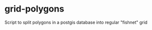 grid-polygons
=============

Script to split polygons in a postgis database into regular "fishnet" grid
